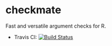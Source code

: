 # checkmate

Fast and versatile argument checks for R.

* Travis CI: [![Build Status](https://travis-ci.org/mllg/checkmate.png)](https://travis-ci.org/mllg/checkmate)
